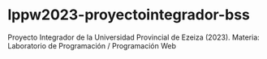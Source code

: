 # lppw2023-proyectointegrador-bss
Proyecto Integrador de la Universidad Provincial de Ezeiza (2023). Materia: Laboratorio de Programación / Programación Web
